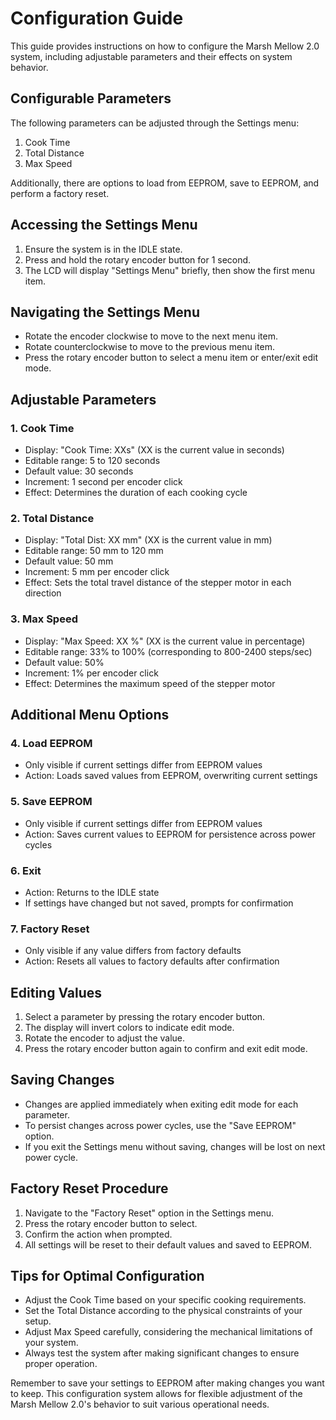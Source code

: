 # Configuration Guide

This guide provides instructions on how to configure the Marsh Mellow 2.0 system, including adjustable parameters and their effects on system behavior.

## Configurable Parameters

The following parameters can be adjusted through the Settings menu:

1. Cook Time
2. Total Distance
3. Max Speed

Additionally, there are options to load from EEPROM, save to EEPROM, and perform a factory reset.

## Accessing the Settings Menu

1. Ensure the system is in the IDLE state.
2. Press and hold the rotary encoder button for 1 second.
3. The LCD will display "Settings Menu" briefly, then show the first menu item.

## Navigating the Settings Menu

- Rotate the encoder clockwise to move to the next menu item.
- Rotate counterclockwise to move to the previous menu item.
- Press the rotary encoder button to select a menu item or enter/exit edit mode.

## Adjustable Parameters

### 1. Cook Time

- Display: "Cook Time: XXs" (XX is the current value in seconds)
- Editable range: 5 to 120 seconds
- Default value: 30 seconds
- Increment: 1 second per encoder click
- Effect: Determines the duration of each cooking cycle

### 2. Total Distance

- Display: "Total Dist: XX mm" (XX is the current value in mm)
- Editable range: 50 mm to 120 mm
- Default value: 50 mm
- Increment: 5 mm per encoder click
- Effect: Sets the total travel distance of the stepper motor in each direction

### 3. Max Speed

- Display: "Max Speed: XX %" (XX is the current value in percentage)
- Editable range: 33% to 100% (corresponding to 800-2400 steps/sec)
- Default value: 50%
- Increment: 1% per encoder click
- Effect: Determines the maximum speed of the stepper motor

## Additional Menu Options

### 4. Load EEPROM

- Only visible if current settings differ from EEPROM values
- Action: Loads saved values from EEPROM, overwriting current settings

### 5. Save EEPROM

- Only visible if current settings differ from EEPROM values
- Action: Saves current values to EEPROM for persistence across power cycles

### 6. Exit

- Action: Returns to the IDLE state
- If settings have changed but not saved, prompts for confirmation

### 7. Factory Reset

- Only visible if any value differs from factory defaults
- Action: Resets all values to factory defaults after confirmation

## Editing Values

1. Select a parameter by pressing the rotary encoder button.
2. The display will invert colors to indicate edit mode.
3. Rotate the encoder to adjust the value.
4. Press the rotary encoder button again to confirm and exit edit mode.

## Saving Changes

- Changes are applied immediately when exiting edit mode for each parameter.
- To persist changes across power cycles, use the "Save EEPROM" option.
- If you exit the Settings menu without saving, changes will be lost on next power cycle.

## Factory Reset Procedure

1. Navigate to the "Factory Reset" option in the Settings menu.
2. Press the rotary encoder button to select.
3. Confirm the action when prompted.
4. All settings will be reset to their default values and saved to EEPROM.

## Tips for Optimal Configuration

- Adjust the Cook Time based on your specific cooking requirements.
- Set the Total Distance according to the physical constraints of your setup.
- Adjust Max Speed carefully, considering the mechanical limitations of your system.
- Always test the system after making significant changes to ensure proper operation.

Remember to save your settings to EEPROM after making changes you want to keep. This configuration system allows for flexible adjustment of the Marsh Mellow 2.0's behavior to suit various operational needs.

